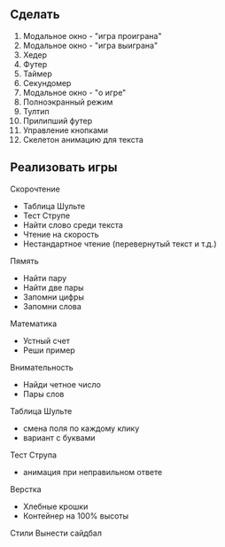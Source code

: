 ## Сделать
1. Модальное окно - "игра проиграна"
2. Модальное окно - "игра выиграна"
3. Хедер
4. Футер
5. Таймер
6. Секундомер
8. Модальное окно - "о игре"
13. Полноэкранный режим
14. Тултип
15. Прилипший футер
16. Управление кнопками
17. Скелетон анимацию для текста


## Реализовать игры

Скорочтение
- Таблица Шульте
- Тест Струпе
- Найти слово среди текста
- Чтение на скорость
- Нестандартное чтение (перевернутый текст и т.д.)

Пямять
- Найти пару
- Найти две пары
- Запомни цифры
- Запомни слова

Математика
- Устный счет
- Реши пример

Внимательность
- Найди четное число
- Пары слов

Таблица Шульте
- смена поля по каждому клику
- вариант с буквами

Тест Струпа
- анимация при неправильном ответе

Верстка
- Хлебные крошки
- Контейнер на 100% высоты

Стили
Вынести сайдбал
